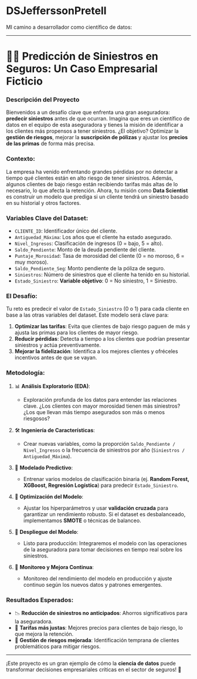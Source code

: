 # DSJefferssonPretell
MI camino a desarrollador como científico de datos:

---

# 🚗🔮 **Predicción de Siniestros en Seguros: Un Caso Empresarial Ficticio**

### **Descripción del Proyecto**
Bienvenidos a un desafío clave que enfrenta una gran aseguradora: **predecir siniestros** antes de que ocurran. Imagina que eres un científico de datos en el equipo de esta aseguradora y tienes la misión de identificar a los clientes más propensos a tener siniestros. ¿El objetivo? Optimizar la **gestión de riesgos**, mejorar la **suscripción de pólizas** y ajustar los **precios de las primas** de forma más precisa.

### **Contexto:**
La empresa ha venido enfrentando grandes pérdidas por no detectar a tiempo qué clientes están en alto riesgo de tener siniestros. Además, algunos clientes de bajo riesgo están recibiendo tarifas más altas de lo necesario, lo que afecta la retención. Ahora, tu misión como **Data Scientist** es construir un modelo que prediga si un cliente tendrá un siniestro basado en su historial y otros factores.

### **Variables Clave del Dataset:**

- `CLIENTE_ID`: Identificador único del cliente.
- `Antiguedad_Máxima`: Los años que el cliente ha estado asegurado.
- `Nivel_Ingresos`: Clasificación de ingresos (0 = bajo, 5 = alto).
- `Saldo_Pendiente`: Monto de la deuda pendiente del cliente.
- `Puntaje_Morosidad`: Tasa de morosidad del cliente (0 = no moroso, 6 = muy moroso).
- `Saldo_Pendiente_Seg`: Monto pendiente de la póliza de seguro.
- `Siniestros`: Número de siniestros que el cliente ha tenido en su historial.
- `Estado_Siniestro`: **Variable objetivo**: 0 = No siniestro, 1 = Siniestro.

### **El Desafío:**
Tu reto es predecir el valor de `Estado_Siniestro` (0 o 1) para cada cliente en base a las otras variables del dataset. Este modelo será clave para:

1. **Optimizar las tarifas**: Evita que clientes de bajo riesgo paguen de más y ajusta las primas para los clientes de mayor riesgo.
2. **Reducir pérdidas**: Detecta a tiempo a los clientes que podrían presentar siniestros y actúa preventivamente.
3. **Mejorar la fidelización**: Identifica a los mejores clientes y ofréceles incentivos antes de que se vayan.

### **Metodología:**

1. 📊 **Análisis Exploratorio (EDA)**:
   - Exploración profunda de los datos para entender las relaciones clave. ¿Los clientes con mayor morosidad tienen más siniestros? ¿Los que llevan más tiempo asegurados son más o menos riesgosos?

2. 🛠 **Ingeniería de Características**:
   - Crear nuevas variables, como la proporción `Saldo_Pendiente / Nivel_Ingresos` o la frecuencia de siniestros por año (`Siniestros / Antiguedad_Máxima`).

3. 🧠 **Modelado Predictivo**:
   - Entrenar varios modelos de clasificación binaria (ej. **Random Forest, XGBoost, Regresión Logística**) para predecir `Estado_Siniestro`.

4. 🎯 **Optimización del Modelo**:
   - Ajustar los hiperparámetros y usar **validación cruzada** para garantizar un rendimiento robusto. Si el dataset es desbalanceado, implementamos **SMOTE** o técnicas de balanceo.

5. 🚀 **Despliegue del Modelo**:
   - Listo para producción: Integraremos el modelo con las operaciones de la aseguradora para tomar decisiones en tiempo real sobre los siniestros.

6. 🔄 **Monitoreo y Mejora Continua**:
   - Monitoreo del rendimiento del modelo en producción y ajuste continuo según los nuevos datos y patrones emergentes.

### **Resultados Esperados**:
- 📉 **Reducción de siniestros no anticipados**: Ahorros significativos para la aseguradora.
- 💸 **Tarifas más justas**: Mejores precios para clientes de bajo riesgo, lo que mejora la retención.
- 🎯 **Gestión de riesgos mejorada**: Identificación temprana de clientes problemáticos para mitigar riesgos.

---

¡Este proyecto es un gran ejemplo de cómo la **ciencia de datos** puede transformar decisiones empresariales críticas en el sector de seguros! 🚀


